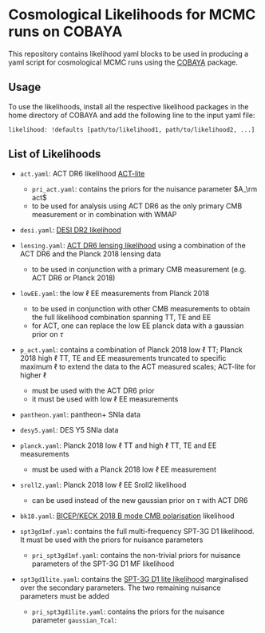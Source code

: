 # Cosmological Likelihoods for MCMC runs on COBAYA

This repository contains likelihood yaml blocks to be used in producing a yaml script for cosmological MCMC runs using the [COBAYA](https://cobaya.readthedocs.io/en/latest/) package.

## Usage

To use the likelihoods, install all the respective likelihood packages in the home directory of COBAYA and add the following line to the input yaml file:

```
likelihood: !defaults [path/to/likelihood1, path/to/likelihood2, ...]
```

## List of Likelihoods

- `act.yaml`: ACT DR6 likelihood [ACT-lite](https://github.com/ACTCollaboration/DR6-ACT-lite)
    - `pri_act.yaml`: contains the priors for the nuisance parameter $A_\rm act$
    - to be used for analysis using ACT DR6 as the only primary CMB measurement or in combination with WMAP

- `desi.yaml`: [DESI DR2 likelihood](https://github.com/CobayaSampler/bao_data)

- `lensing.yaml`: [ACT DR6 lensing likelihood](https://github.com/ACTCollaboration/act_dr6_lenslike) using a combination of the ACT DR6 and the Planck 2018 lensing data
    - to be used in conjunction with a primary CMB measurement (e.g. ACT DR6 or Planck 2018)

- `lowEE.yaml`: the low $\ell$ EE measurements from Planck 2018
    - to be used in conjunction with other CMB measurements to obtain the full likelihood combination spanning TT, TE and EE
    - for ACT, one can replace the low EE planck data with a gaussian prior on $\tau$

- `p_act.yaml`: contains a combination of Planck 2018 low $\ell$ TT; Planck 2018 high $\ell$ TT, TE and EE measurements truncated to specific maximum $\ell$ to extend the data to the ACT measured scales; ACT-lite for higher $\ell$
    - must be used with the ACT DR6 prior
    - it must be used with low $\ell$ EE measurements

- `pantheon.yaml`: pantheon+ SNIa data

- `desy5.yaml`: DES Y5 SNIa data

- `planck.yaml`: Planck 2018 low $\ell$ TT and high $\ell$ TT, TE and EE measurements
    - must be used with a Planck 2018 low $\ell$ EE measurement

- `sroll2.yaml`: Planck 2018 low $\ell$ EE Sroll2 likelihood
    - can be used instead of the new gaussian prior on $\tau$ with ACT DR6

- `bk18.yaml`: [BICEP/KECK 2018 B mode CMB polarisation](https://arxiv.org/abs/2110.00483) likelihood

- `spt3gd1mf.yaml`: contains the full multi-frequency SPT-3G D1 likelihood. It must be used with the priors for nuisance parameters
    - `pri_spt3gd1mf.yaml`: contains the non-trivial priors for nuisance parameters of the SPT-3G D1 MF likelihood

- `spt3gd1lite.yaml`: contains the [SPT-3G D1 lite likelihood](http://arxiv.org/abs/2412.00826) marginalised over the secondary parameters. The two remaining nuisance parameters must be added
    - `pri_spt3gd1lite.yaml`: contains the priors for the nuisance parameter `gaussian_Tcal`:
